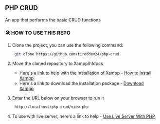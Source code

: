 ## PHP CRUD 

An app that performs the basic CRUD functions

### 🛠️ HOW TO USE THIS REPO
1. Clone the project, you can use the following command:
     ```bash
      git clone https://github.com/tireddev24/php-crud 
    ```
2. Move the cloned repository to Xampp/htdocs 
   - Here's a link to help with the installation of Xampp - [How to Install Xampp](https://youtu.be/G2VEf-8nepc?si=5NRifQWIwg3euZdJ)
   - Here's a link to download the installation package - [Download Xampp](https://www.apachefriends.org/download.html)

3. Enter the URL below on your browser to run it
   ```bash
    http://localhost/php-crud/view.php
   ```
4. To use with live server, here's a link to help - [Use Live Server With PHP](https://youtu.be/joxLj3O_QGo?si=pl2-roImyeGKHjIQ)
